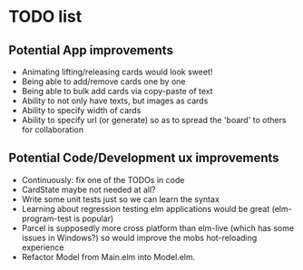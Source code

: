 # TODO list

## Potential App improvements

- Animating lifting/releasing cards would look
  sweet!
- Being able to add/remove cards one by one
- Being able to bulk add cards via copy-paste
  of text
- Ability to not only have texts, but images
  as cards
- Ability to specify width of cards
- Ability to specify url (or generate) so as to
  spread the 'board' to others for collaboration

## Potential Code/Development ux improvements

- Continuously: fix one of the TODOs in code
- CardState maybe not needed at all?
- Write some unit tests just so we can learn the
  syntax
- Learning about regression testing elm applications
  would be great (elm-program-test is popular)
- Parcel is supposedly more cross platform than
  elm-live (which has some issues in Windows?) so
  would improve the mobs hot-reloading experience
- Refactor Model from Main.elm into Model.elm.
